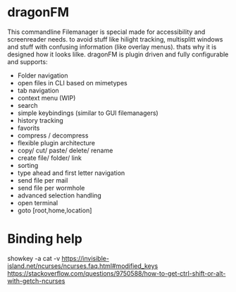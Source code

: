 # dragonFM
This commandline Filemanager is special made for accessibility and screenreader needs. 
to avoid stuff like hilight tracking, multisplitt windows and stuff with confusing information (like overlay menus).
thats why it is designed how it looks lilke.
dragonFM is plugin driven and fully configurable and supports:

- Folder navigation
- open files in CLI based on mimetypes
- tab navigation
- context menu (WIP)
- search
- simple keybindings (similar to GUI filemanagers)
- history tracking
- favorits
- compress / decompress
- flexible plugin architecture
- copy/ cut/ paste/ delete/ rename
- create file/ folder/ link
- sorting
- type ahead and first letter navigation
- send file per mail
- send file per wormhole
- advanced selection handling
- open terminal
- goto [root,home,location]

# Binding help
showkey -a
cat -v
https://invisible-island.net/ncurses/ncurses.faq.html#modified_keys
https://stackoverflow.com/questions/9750588/how-to-get-ctrl-shift-or-alt-with-getch-ncurses
